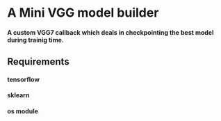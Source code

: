 # A Mini VGG model builder

#### A custom VGG7 callback which deals in checkpointing the best model during trainig time.

## Requirements
#### tensorflow
#### sklearn
#### os module
